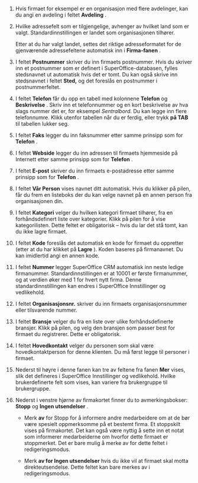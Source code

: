 <!-- markdownlint-disable-file MD041 -->
1. Hvis firmaet for eksempel er en organisasjon med flere avdelinger, kan du angi en avdeling i feltet **Avdeling** .

2. Hvilke adressefelt som er tilgjengelige, avhenger av hvilket land som er valgt. Standardinnstillingen er landet som organisasjonen tilhører.

    Etter at du har valgt landet, settes det riktige adresseformatet for de gjenværende adressefeltene automatisk inn i  **Firma-fanen** .

3. I feltet **Postnummer** skriver du inn firmaets postnummer. Hvis du skriver inn et postnummer som er definert i SuperOffice-databasen, fylles stedsnavnet ut automatisk hvis det er tomt. Du kan også skrive inn stedsnavnet i  feltet **Sted,** og det foreslås en postnummer i postnummerfeltet.

4. I  feltet **Telefon** får du opp en tabell med  kolonnene **Telefon** og **Beskrivelse** . Skriv inn et telefonnummer og en kort beskrivelse av hva slags nummer det er, for eksempel *Sentralbord*. Du kan legge inn flere telefonnumre. Klikk utenfor tabellen når du er ferdig, eller trykk **på TAB** til tabellen lukker seg.

5. I feltet **Faks** legger du inn faksnummer etter samme prinsipp som for **Telefon** .

6. I feltet **Webside** legger du inn adressen til firmaets hjemmeside på Internett etter samme prinsipp som for **Telefon** .

7. I feltet **E-post** skriver du inn firmaets e-postadresse etter samme prinsipp som for **Telefon** .

8. I feltet **Vår Person** vises navnet ditt automatisk. Hvis du klikker på pilen, får du frem en listeboks der du kan velge navnet på en annen person fra organisasjonen din.

9. I feltet **Kategori** velger du hvilken kategori firmaet tilhører, fra en forhåndsdefinert liste over kategorier. Klikk på pilen for å vise kategorilisten. Dette feltet er obligatorisk – hvis du lar det stå tomt, kan du ikke lagre firmaet.

10. I  feltet **Kode** foreslås det automatisk en kode for firmaet du oppretter (etter at du har klikket på **Lagre** ). Koden baseres på firmanavnet. Du kan imidlertid angi en annen kode.

11. I feltet **Nummer** legger SuperOffice CRM automatisk inn neste ledige firmanummer. Standardinnstillingen er at 10001 er første firmanummer, og at verdien øker med 1 for hvert nytt firma. Denne standardinnstillingen kan endres i SuperOffice Innstillinger og vedlikehold.

12. I feltet **Organisasjonsnr.** skriver du inn firmaets organisasjonsnummer eller tilsvarende nummer.

13. I feltet **Bransje** velger du fra en liste over ulike forhåndsdefinerte bransjer. Klikk på pilen, og velg den bransjen som passer best for firmaet du registrerer. Dette er obligatorisk.

14. I feltet **Hovedkontakt** velger du personen som skal være hovedkontaktperson for denne klienten. Du må først legge til personer i firmaet.

15. Nederst til høyre i denne fanen kan tre av feltene fra fanen **Mer** vises, slik det defineres i SuperOffice Innstillinger og vedlikehold. Hvilke brukerdefinerte felt som vises, kan variere fra brukergruppe til brukergruppe.

16. Nederst i venstre hjørne av firmakortet finner du to avmerkingsbokser: **Stopp** og **Ingen utsendelser** .

    * Merk **av** for Stopp for å informere andre medarbeidere om at de bør være spesielt oppmerksomme på et bestemt firma. Et stoppskilt vises på firmakortet. Det kan også være nyttig å sette inn et notat som informerer medarbeiderne om hvorfor dette firmaet er stoppmerket. Det er bare mulig å merke av for dette feltet i redigeringsmodus.

    * Merk **av for Ingen utsendelser** hvis du ikke vil at firmaet skal motta direkteutsendelse. Dette feltet kan bare merkes av i redigeringsmodus.

